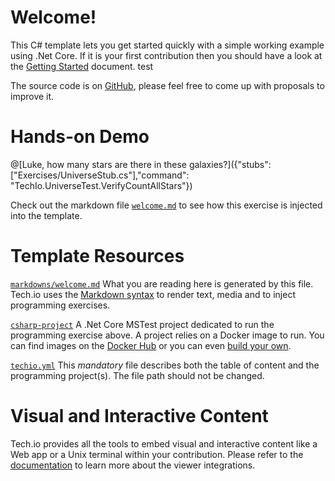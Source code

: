 # Welcome!

This C# template lets you get started quickly with a simple working example using .Net Core. If it is your first contribution then you should have a look at the [Getting Started](https://tech.io/doc/getting-started-create-playground) document. test


The source code is on [GitHub](https://github.com/TechDotIO/csharp-template), please feel free to come up with proposals to improve it.

# Hands-on Demo

@[Luke, how many stars are there in these galaxies?]({"stubs": ["Exercises/UniverseStub.cs"],"command": "TechIo.UniverseTest.VerifyCountAllStars"})

Check out the markdown file [`welcome.md`](https://github.com/TechDotIO/csharp-template/blob/master/markdowns/welcome.md) to see how this exercise is injected into the template.

# Template Resources

[`markdowns/welcome.md`](https://github.com/TechDotIO/csharp-template/blob/master/markdowns/welcome.md)
What you are reading here is generated by this file. Tech.io uses the [Markdown syntax](https://tech.io/doc/reference-markdowns) to render text, media and to inject programming exercises.


[`csharp-project`](https://github.com/TechDotIO/csharp-template/tree/master/csharp-project)
A .Net Core MSTest project dedicated to run the programming exercise above. A project relies on a Docker image to run. You can find images on the [Docker Hub](https://hub.docker.com/explore/) or you can even [build your own](https://tech.io/doc/reference-runner).


[`techio.yml`](https://github.com/TechDotIO/csharp-template/blob/master/techio.yml)
This *mandatory* file describes both the table of content and the programming project(s). The file path should not be changed.


# Visual and Interactive Content

Tech.io provides all the tools to embed visual and interactive content like a Web app or a Unix terminal within your contribution. Please refer to the [documentation](https://tech.io/doc) to learn more about the viewer integrations.
